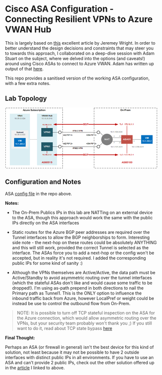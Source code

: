 # Cisco ASA Configuration - Connecting Resilient VPNs to Azure VWAN Hub

This is largely based on [this](https://github.com/jwrightazure/lab/tree/master/asa-vpn-to-active-active-azurevpngw-ikev2-bgp) excellent article by Jeremey Wright. In order to better understand the design decisions and constraints that may steer you to towards this approach, I collaborated on a deep-dive session with Adam Stuart on the subject, where we delved into the options (and caveats!) around using Cisco ASAs to connect to Azure VWAN. Adam has written up output of that [here](https://github.com/adstuart/azure-vwan-asa).

This repo provides a sanitised version of the working ASA configuration, with a few extra notes.

## Lab Topology

![](images/az-vwan-asa-vpn.png)

## Configuration and Notes

ASA [config file](https://github.com/jtanderson2/azure-vwan-asa-config/blob/main/az-vwan-asa-config.txt) in the repo above. 

**Notes:**

* The On-Prem Publics IPs in this lab are NATTing on an external device to the ASA, though this approach would work the same with the public IPs directly on the ASA interfaces

* Static routes for the Azure BGP peer addresses are required over the Tunnel interfaces to allow the BGP neighborships to form. Interesting side note - the next-hop on these routes could be absolutely ANYTHING and this will still work, provided the correct Tunnel is selected as the interface. The ASAs force you to add a next-hop or the config won't be accepted, but in reality it's not required. I added the corresponding public IPs for some kind of sanity :)

* Although the VPNs themselves are Active/Active, the data path must be Active/Standby to avoid asymmetric routing over the tunnel interfaces (which the stateful ASAs don't like and would cause some traffic to be dropped!). I'm using as-path prepend in both directions to nail the Primary path as Tunnel1. This is the ONLY option to influence the inbound traffic back from Azure, however LocalPref or weight could be instead be use to control the outbound flow from On-Prem.

> NOTE: It is possible to turn off TCP stateful inspection on the ASA for the Azure connection, which would allow asymmetric routing over the VPNs, but your security team probably won't thank you ;) If you still want to do it, read about TCP state bypass [here](https://www.cisco.com/c/en/us/support/docs/security/asa-5500-x-series-next-generation-firewalls/118995-configure-asa-00.html)


**Final Thought:**

Perhaps an ASA (or firewall in general) isn't the best device for this kind of solution, not least because it may not be possible to have 2 outside interfaces with distinct public IPs in all environments. If you have to use an ASA and can't provide 2 public IPs, check out the other solution offered up in the [article](https://github.com/adstuart/azure-vwan-asa) I linked to above.



